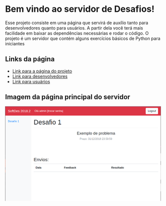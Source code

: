 # Bem vindo ao servidor de Desafios!

Esse projeto consiste em uma página que servirá de auxílio tanto para desenvolvedores quanto para usuários. A partir dela você terá mais facilidade em baixar as dependências necessárias e rodar o código. O projeto é um servidor que contém alguns exercícios básicos de Python para iniciantes

## Links da página

- [Link para a página do projeto](https://jonathansutton1.github.io/ProjetoProfissional/)
- [Link para desenvolvedores](https://jonathansutton1.github.io/ProjetoProfissional/dev/)
- [Link para usuários](https://jonathansutton1.github.io/ProjetoProfissional/user/)

## Imagem da página principal do servidor

![Alt text](/docs/img/pag_inicial.png)
